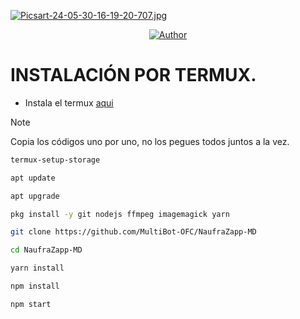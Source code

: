 [![Picsart-24-05-30-16-19-20-707.jpg](https://i.postimg.cc/Xqr1B1mP/Picsart-24-05-30-16-19-20-707.jpg)](https://postimg.cc/WqPwQ82m)

<p align="center">
<a href="https://wa.me/51929838430"><img title="Author" src="https://img.shields.io/badge/NaufraZapp-black?style=for-the-badge&logo=whatsApp"></a>
<p/>

# INSTALACIÓN POR TERMUX.
* Instala el termux [aqui](https://f-droid.org/repo/com.termux_118.apk)

> [!NOTE]
> Copia los códigos uno por uno, no los pegues todos juntos a la vez.

```bash
termux-setup-storage
```

```bash
apt update
```

```bash
apt upgrade
```

```bash
pkg install -y git nodejs ffmpeg imagemagick yarn
```

```bash
git clone https://github.com/MultiBot-OFC/NaufraZapp-MD
```

```bash
cd NaufraZapp-MD
```

```bash
yarn install
```

```bash
npm install
```

```bash
npm start 
```
